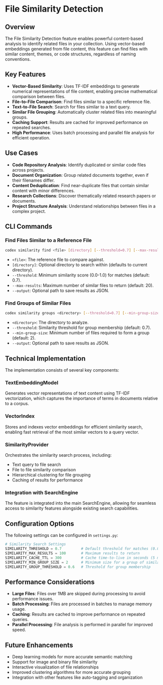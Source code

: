 # File Similarity Detection

## Overview

The File Similarity Detection feature enables powerful content-based analysis to identify related files in your collection. Using vector-based embeddings generated from file content, this feature can find files with similar content, themes, or code structures, regardless of naming conventions.

## Key Features

- **Vector-Based Similarity**: Uses TF-IDF embeddings to generate numerical representations of file content, enabling precise mathematical comparison between files.
- **File-to-File Comparison**: Find files similar to a specific reference file.
- **Text-to-File Search**: Search for files similar to a text query.
- **Similar File Grouping**: Automatically cluster related files into meaningful groups.
- **Caching Support**: Results are cached for improved performance on repeated searches.
- **High Performance**: Uses batch processing and parallel file analysis for efficient operation.

## Use Cases

- **Code Repository Analysis**: Identify duplicated or similar code files across projects.
- **Document Organization**: Group related documents together, even if their filenames differ.
- **Content Deduplication**: Find near-duplicate files that contain similar content with minor differences.
- **Research Collections**: Discover thematically related research papers or documents.
- **Project Structure Analysis**: Understand relationships between files in a complex project.

## CLI Commands

### Find Files Similar to a Reference File

```bash
codex similarity find <file> [directory] [--threshold=0.7] [--max-results=20] [--output=results.json]
```

- `<file>`: The reference file to compare against.
- `[directory]`: Optional directory to search within (defaults to current directory).
- `--threshold`: Minimum similarity score (0.0-1.0) for matches (default: 0.7).
- `--max-results`: Maximum number of similar files to return (default: 20).
- `--output`: Optional path to save results as JSON.

### Find Groups of Similar Files

```bash
codex similarity groups <directory> [--threshold=0.7] [--min-group-size=2] [--output=groups.json]
```

- `<directory>`: The directory to analyze.
- `--threshold`: Similarity threshold for group membership (default: 0.7).
- `--min-group-size`: Minimum number of files required to form a group (default: 2).
- `--output`: Optional path to save results as JSON.

## Technical Implementation

The implementation consists of several key components:

### TextEmbeddingModel

Generates vector representations of text content using TF-IDF vectorization, which captures the importance of terms in documents relative to a corpus.

### VectorIndex

Stores and indexes vector embeddings for efficient similarity search, enabling fast retrieval of the most similar vectors to a query vector.

### SimilarityProvider

Orchestrates the similarity search process, including:
- Text query to file search
- File to file similarity comparison
- Hierarchical clustering for file grouping
- Caching of results for performance

### Integration with SearchEngine

The feature is integrated into the main SearchEngine, allowing for seamless access to similarity features alongside existing search capabilities.

## Configuration Options

The following settings can be configured in `settings.py`:

```python
# Similarity Search Settings
SIMILARITY_THRESHOLD = 0.7         # Default threshold for matches (0.0-1.0)
SIMILARITY_MAX_RESULTS = 100       # Maximum results to return
SIMILARITY_CACHE_TTL = 300         # Cache time-to-live in seconds (5 minutes)
SIMILARITY_MIN_GROUP_SIZE = 2      # Minimum size for a group of similar files
SIMILARITY_GROUP_THRESHOLD = 0.6   # Threshold for group membership
```

## Performance Considerations

- **Large Files**: Files over 1MB are skipped during processing to avoid performance issues.
- **Batch Processing**: Files are processed in batches to manage memory usage.
- **Caching**: Results are cached to improve performance on repeated queries.
- **Parallel Processing**: File analysis is performed in parallel for improved speed.

## Future Enhancements

- Deep learning models for more accurate semantic matching
- Support for image and binary file similarity
- Interactive visualization of file relationships
- Improved clustering algorithms for more accurate grouping
- Integration with other features like auto-tagging and organization